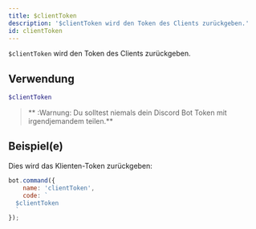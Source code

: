 ```yaml
---
title: $clientToken
description: '$clientToken wird den Token des Clients zurückgeben.'
id: clientToken
---
```


`$clientToken` wird den Token des Clients zurückgeben.

## Verwendung

```php
$clientToken
```

> ** :Warnung: Du solltest niemals dein Discord Bot Token mit irgendjemandem teilen.**

## Beispiel(e)

Dies wird das Klienten-Token zurückgeben:

```javascript
bot.command({
    name: 'clientToken',
    code: `
  $clientToken
  `
});
```